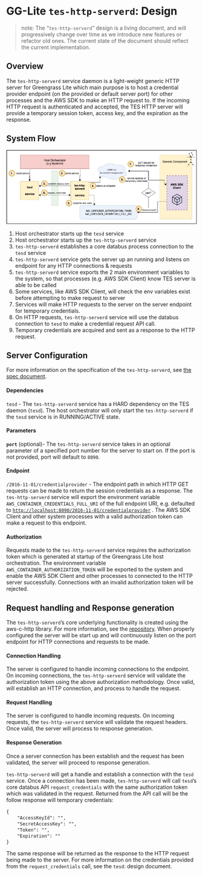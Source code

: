 # GG-Lite `tes-http-serverd`: Design

>note: The “`tes-http-serverd`“ design is a living document, and will progressively change over time as we introduce new features or refactor old ones. The current state of the document should reflect the current implementation.

## Overview

The `tes-http-serverd` service daemon is a light-weight generic HTTP server for Greengrass Lite which main purpose is to host a credential provider endpoint (on the provided or default server port) for other processes and the AWS SDK to make an HTTP request to. If the incoming HTTP request is authenticated and accepted, the TES HTTP server will provide a temporary session token, access key, and the expiration as the response.

## System Flow

![image info](./ggl-tes-http-server.jpg)
1. Host orchestrator starts up the `tesd` service
2. Host orchestrator starts up the `tes-http-serverd` service
3. `tes-http-serverd` establishes a core databus process connection to the `tesd` service
4. `tes-http-serverd` service gets the server up an running and listens on endpoint for any HTTP connections & requests
5. `tes-http-serverd` service exports the 2 main environment variables to the system, so that processes (e.g. AWS SDK Client) know TES server is able to be called
6. Some services, like AWS SDK Client, will check the env variables exist before attempting to make request to server
7. Services will make HTTP requests to the server on the server endpoint for temporary credentials.
8. On HTTP requests, `tes-http-serverd` service will use the databus connection to `tesd` to make a credential request API call. 
9. Temporary credentials are acquired and sent as a response to the HTTP request.

## Server Configuration

For more information on the specification of the `tes-http-serverd`, see [the spec document](https://github.com/aws-greengrass/aws-greengrass-lite/blob/gravel/spec/components/teshttpserverd.md).

#### Dependencies

`tesd` - The `tes-http-serverd` service has a HARD dependency on the TES daemon (`tesd`). The host orchestrator will only start the `tes-http-serverd` if the `tesd` service is in RUNNING/ACTIVE state.

#### Parameters

**`port`** (optional)- The `tes-http-serverd` service takes in an optional parameter of a specified port number for the server to start on. If the port is not provided, port will default to `8090`. 

#### Endpoint

`/2016-11-01/credentialprovider` - The endpoint path in which HTTP GET requests can be made to return the session credentials as a response. The `tes-http-serverd` service will export the environment variable `AWS_CONTAINER_CREDENTIALS_FULL_URI` of the full endpoint URI, e.g. defaulted to [`http://localhost:8090/2016-11-01/credentialprovider`](http://localhost:8090/2016-11-01/credentialprovider/) . The AWS SDK Client and other system processes with a valid authorization token can make a request to this endpoint.

#### Authorization

Requests made to the `tes-http-serverd` service requires the authorization token which is generated at startup of the Greengrass Lite host orchestration. The environment variable `AWS_CONTAINER_AUTHORIZATION_TOKEN` will be exported to the system and enable the AWS SDK Client and other processes to connected to the HTTP server successfully. Connections with an invalid authorization token will be rejected.

## Request handling and Response generation

The `tes-http-serverd`’s core underlying functionality is created using the aws-c-http library. For more information, see the [repository](https://github.com/awslabs/aws-c-http). 
When properly configured the server will be start up and will continuously listen on the port endpoint for HTTP connections and requests to be made.

#### Connection Handling

The server is configured to handle incoming connections to the endpoint. On incoming connections, the `tes-http-serverd` service will validate the authorization token using the above authorization methodology. Once valid, will establish an HTTP connection, and process to handle the request.

#### Request Handling

The server is configured to handle incoming requests. On incoming requests, the `tes-http-serverd` service will validate the request headers. Once valid, the server will process to response generation.

#### Response Generation

Once a server connection has been establish and the request has been validated, the server will proceed to response generation.  

`tes-http-serverd` will get a handle and establish a connection with the `tesd` service. Once a connection has been made, `tes-http-serverd` will call `tesd`’s core databus API `request_credentials` with the same authorization token which was validated in the request. Returned from the API call will be the follow response will temporary credentials:

```
{
    "AccessKeyId": "",
    "SecretAccessKey": "",
    "Token": "",
    "Expiration": ""
}
```

The same response will be returned as the response to the HTTP request being made to the server.  For more information on the credentials provided from the `request_credentials` call, see the `tesd`: design document.
